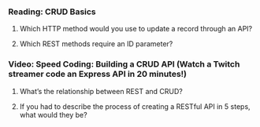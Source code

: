 ### Reading: CRUD Basics

1. Which HTTP method would you use to update a record through an API?


2. Which REST methods require an ID parameter?


### Video: Speed Coding: Building a CRUD API (Watch a Twitch streamer code an Express API in 20 minutes!)

1. What’s the relationship between REST and CRUD?


2. If you had to describe the process of creating a RESTful API in 5 steps, what would they be?